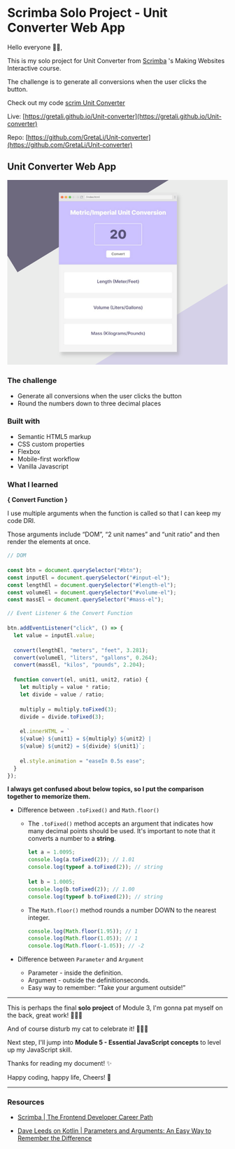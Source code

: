 # Scrimba Solo Project - Unit Converter Web App

Hello everyone 👋🏼,

This is my solo project for Unit Converter from [Scrimba](https://scrimba.com/learn/frontend) 's Making Websites Interactive course.

The challenge is to generate all conversions when the user clicks the button.

Check out my code [scrim Unit Converter](https://scrimba.com/scrim/cobb34528acdebba67b54dbdc)

Live: [https://gretali.github.io/Unit-converter](https://gretali.github.io/Unit-converter)

Repo: [https://github.com/GretaLi/Unit-converter](https://github.com/GretaLi/Unit-converter)

## Unit Converter Web App

![](./screenshot.png)

### The challenge

- Generate all conversions when the user clicks the button
- Round the numbers down to three decimal places

### Built with

- Semantic HTML5 markup
- CSS custom properties
- Flexbox
- Mobile-first workflow
- Vanilla Javascript

### What I learned

**{ Convert Function }**

I use multiple arguments when the function is called so that I can keep my code DRI.

Those arguments include “DOM”, “2 unit names” and “unit ratio” and then render the elements at once.

```js
// DOM

const btn = document.querySelector("#btn");
const inputEl = document.querySelector("#input-el");
const lengthEl = document.querySelector("#length-el");
const volumeEl = document.querySelector("#volume-el");
const massEl = document.querySelector("#mass-el");
```

```js
// Event Listener & the Convert Function

btn.addEventListener("click", () => {
  let value = inputEl.value;

  convert(lengthEl, "meters", "feet", 3.281);
  convert(volumeEl, "liters", "gallons", 0.264);
  convert(massEl, "kilos", "pounds", 2.204);

  function convert(el, unit1, unit2, ratio) {
    let multiply = value * ratio;
    let divide = value / ratio;

    multiply = multiply.toFixed(3);
    divide = divide.toFixed(3);

    el.innerHTML = `
    ${value} ${unit1} = ${multiply} ${unit2} | 
    ${value} ${unit2} = ${divide} ${unit1}`;

    el.style.animation = "easeIn 0.5s ease";
  }
});
```

**I always get confused about below topics, so I put the comparison together to memorize them.**

- Difference between `.toFixed()` and `Math.floor()`

  - The `.toFixed()` method accepts an argument that indicates how many decimal points should be used. It's important to note that it converts a number to a **string**.

    ```js
    let a = 1.0095;
    console.log(a.toFixed(2)); // 1.01
    console.log(typeof a.toFixed(2)); // string

    let b = 1.0005;
    console.log(b.toFixed(2)); // 1.00
    console.log(typeof b.toFixed(2)); // string
    ```

  - The `Math.floor()` method rounds a number DOWN to the nearest integer.

    ```js
    console.log(Math.floor(1.95)); // 1
    console.log(Math.floor(1.05)); // 1
    console.log(Math.floor(-1.05)); // -2
    ```

- Difference between `Parameter` and `Argument`
  - Parameter - inside the definition.
  - Argument - outside the definitionseconds.
  - Easy way to remember: “Take your argument outside!”

---

This is perhaps the final **solo project** of Module 3, I'm gonna pat myself on the back, great work! 🎉🎉🥳

And of course disturb my cat to celebrate it! 🤗🤗🙀

Next step, I'll jump into **Module 5 - Essential JavaScript concepts** to level up my JavaScript skill.

Thanks for reading my document! ✨

Happy coding, happy life, Cheers! 💫

---

### Resources

- [Scrimba | The Frontend Developer Career Path](https://scrimba.com/learn/frontend/)

- [Dave Leeds on Kotlin | Parameters and Arguments: An Easy Way to Remember the Difference](https://typealias.com/guides/parameters-arguments/)

